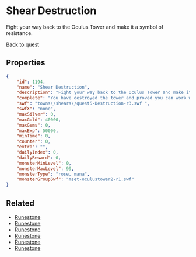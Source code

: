 # Shear Destruction

Fight your way back to the Oculus Tower and make it a symbol of resistance.

[Back to quest](../quests.md)

## Properties

```json
{
    "id": 1194,
    "name": "Shear Destruction",
    "description": "Fight your way back to the Oculus Tower and make it a symbol of resistance.",
    "complete": "You have destroyed the tower and proved you can work with the resistance.",
    "swf": "towns\/shears\/quest5-Destruction-r3.swf ",
    "swfX": "none",
    "maxSilver": 0,
    "maxGold": 40000,
    "maxGems": 0,
    "maxExp": 50000,
    "minTime": 0,
    "counter": 0,
    "extra": "",
    "dailyIndex": 0,
    "dailyReward": 0,
    "monsterMinLevel": 0,
    "monsterMaxLevel": 99,
    "monsterType": "rose, mana",
    "monsterGroupSwf": "mset-oculustower2-r1.swf"
}
```

## Related

- [Runestone](../items/12672-runestone.md)
- [Runestone](../items/12673-runestone.md)
- [Runestone](../items/12674-runestone.md)
- [Runestone](../items/12675-runestone.md)
- [Runestone](../items/12676-runestone.md)
- [Runestone](../items/12677-runestone.md)

